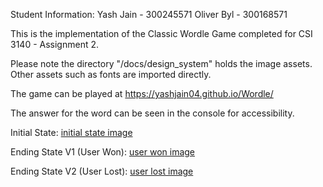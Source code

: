 Student Information:
Yash Jain - 300245571
Oliver Byl - 300168571

This is the implementation of the Classic Wordle Game completed for CSI 3140 - Assignment 2.

Please note the directory "/docs/design_system" holds the image assets. Other assets such as fonts are imported directly.

The game can be played at https://yashjain04.github.io/Wordle/

The answer for the word can be seen in the console for accessibility.

Initial State: [initial state image](https://github.com/YashJain04/Wordle/blob/main/docs/design_system/imageStateInitial.png)

Ending State V1 (User Won): [user won image](https://github.com/YashJain04/Wordle/blob/main/docs/design_system/imageStateUserWon.png)

Ending State V2 (User Lost): [user lost image](https://github.com/YashJain04/Wordle/blob/main/docs/design_system/imageStateUserLost.png)